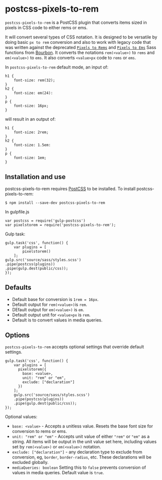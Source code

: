 # postcss-pixels-to-rem

`postcss-pixels-to-rem` is a PostCSS plugin that converts items sized in pixels in CSS code to either rems or ems.

It will convert several types of CSS notation. It is designed to be versatile by doing basic `px to rem` conversion and also to work with legacy code that was written against the deprecated [`Pixels to Rems`][3] and [`Pixels to Ems`][2] Sass functions from [Bourbon][1]. It converts the notations `rem(<value>)` to `rems` and `em(<value>)` to `ems`. It also converts `<value>px` code to `rems` or `ems`.

In `postcss-pixels-to-rem` default mode, an input of:

    h1 {
        font-size: rem(32);
    }
    h2 {
        font-size: em(24):
    }
    p {
        font-size: 16px;
    }

will result in an output of:   

    h1 {
        font-size: 2rem;
    }
    h2 {
        font-size: 1.5em:
    }
    p {
        font-size: 1em;
    }


## Installation and use

postcss-pixels-to-rem requires [PostCSS][4] to be installed. To install postcss-pixels-to-rem:

``$ npm install --save-dev postcss-pixels-to-rem``

In gulpfile.js

    var postcss = require('gulp-postcss')
    var pixelstorem = require('postcss-pixels-to-rem');

Gulp task:

    gulp.task('css', function() {
        var plugins = [
            pixelstorem()
        ];      
    gulp.src('source/sass/styles.scss')
    .pipe(postcss(plugins))
    .pipe(gulp.dest(public/css));
    });


## Defaults

* Default base for conversion is `1rem = 16px`.
* Default output for `rem(<value>)`is `rem`.
* DEfault output for `em(<value>)` is `em`.
* Default output unit for `<value>px` is `rem`.
* Default is to convert values in media queries.

## Options

`postcss-pixels-to-rem` accepts optional settings that override default settings.

    gulp.task('css', function() {
        var plugins = [
          pixelstorem({
            base: <value>,
            unit: "rem" or "em",
            exclude: ["declaration"]
          })
        ];
        gulp.src('source/sass/styles.scss')
        .pipe(postcss(plugins))
        .pipe(gulp.dest(public/css));
    });

Optional values:
* `base: <value>` - Accepts a unitless value. Resets the base font size for conversion to rems or ems.
* `unit: "rem" or "em"` - Accepts unit value of either `"rem"` or `"em"` as a string. All items will be output in the unit value set here, including values set by `rem(<value>)` or `em(<value>)` notation.
* `exclude: ["declaration"]` - any declaration type to exclude from conversion, eg, `border`, `border-radius`, etc. These declarations will be excluded globally.
* `mediaQueries: boolean` Setting this to `false` prevents conversion of values in media queries. Default value is `true`.


[1]: http://bourbon.io/
[2]: http://bourbon.io/docs/#px-to-em
[3]: http://bourbon.io/docs/#px-to-rem
[4]: http://postcss.org/
